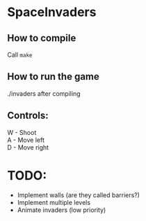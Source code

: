# SpaceInvaders

## How to compile
Call `make`

## How to run the game
./invaders after compiling

## Controls:
W - Shoot  
A - Move left  
D - Move right

# TODO:
- Implement walls (are they called barriers?)
- Implement multiple levels
- Animate invaders (low priority)
